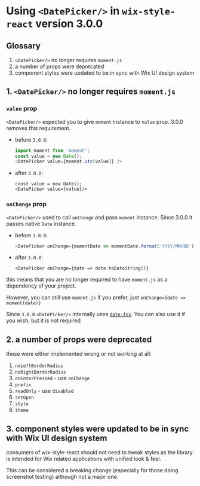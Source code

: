 # Using `<DatePicker/>` in `wix-style-react` version 3.0.0

## Glossary

1. `<DatePicker/>` no longer requires `moment.js`
2. a number of props were deprecated
3. component styles were updated to be in sync with Wix UI design system


## 1. `<DatePicker/>` no longer requires `moment.js`

### `value` prop

`<DatePicker/>` expected you to give `moment` instance to `value` prop.
3.0.0 removes this requirement.

* before `3.0.0`:
    ```js
    import moment from 'moment';
    const value = new Date();
    <DatePicker value={moment.utc(value)} />
    ```

* after `3.0.0`:
    ```
    const value = new Date();
    <DatePicker value={value}/>
    ```

### `onChange` prop

`<DatePicker/>` used to call `onChange` and pass `moment` instance.
Since 3.0.0 it passes native `Date` instance.

* before `3.0.0`:
    ```js
    <DatePicker onChange={momentDate => momentDate.format('YYYY/MM/DD')}
    ```

* after `3.0.0`:
    ```
    <DatePicker onChange={date => date.toDateString()}
    ```

this means that you are no longer required to have `moment.js` as a
dependency of your project.

However, you can still use `moment.js` if you prefer, just `onChange={date => moment(date)}`

Since `3.0.0` `<DatePicker/>` internally uses [`date-fns`](https://github.com/date-fns/date-fns).
You can also use it if you wish, but it is not required


## 2. a number of props were deprecated

these were either implemented wrong or not working at all:

1. `noLeftBorderRadius`
2. `noRightBorderRadius`
3. `onEnterPressed` - use `onChange`
6. `prefix`
7. `readOnly` - use `disabled`
8. `setOpen`
9. `style`
10. `theme`


## 3. component styles were updated to be in sync with Wix UI design system

consumers of wix-style-react should not need to tweak styles as the
library is intended for Wix related applications with unified look &
feel.

This can be considered a breaking change (especially for those doing
screenshot testing) although not a major one.
